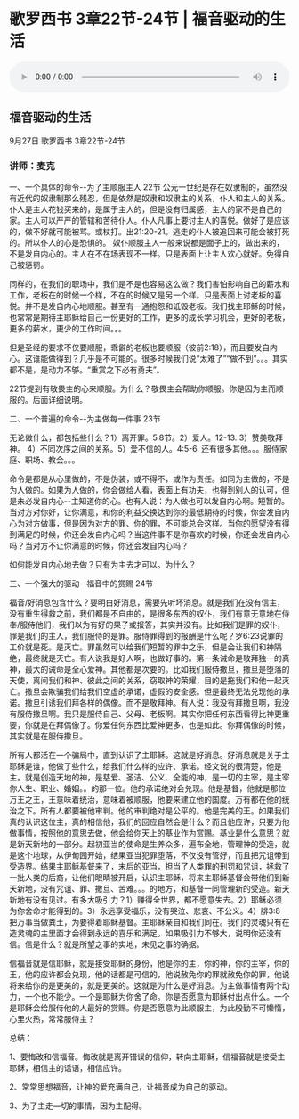 # 歌罗西书 3章22节-24节 | 福音驱动的生活

<audio style="width: 100%;" preload="false" controls controlslist="nodownload"><source src="https://cdn.simai.ml/audio/mp3/2020/xi3_22-24-200928.mp3" type="audio/mpeg">Your browser does not support the audio element.</audio>

## 福音驱动的生活
9月27日 
歌罗西书 3章22节-24节
### 讲师：麦克


一、一个具体的命令--为了主顺服主人  22节
公元一世纪是存在奴隶制的，虽然没有近代的奴隶制那么残忍，但是依然是奴隶和奴隶主的关系，仆人和主人的关系。仆人是主人花钱买来的，是属于主人的，但是没有归属感，主人的家不是自己的家。主人可以严严的管辖和苦待仆人。仆人凡事上要讨主人的喜悦。做好了是应该的，做不好就可能被骂。或杖打。出21:20-21。逃走的仆人被追回来可能会被打死的。所以仆人的心是恐惧的。 奴仆顺服主人一般来说都是面子上的，做出来的，不是发自内心的。主人在不在场表现不一样。只是表面上让主人欢心就好。免得自己被惩罚。

同样的，在我们的职场中，我们是不是也容易这么做？我们害怕影响自己的薪水和工作，老板在的时候一个样，不在的时候又是另一个样。只是表面上讨老板的喜悦。并不是发自内心地顺服。甚至有一通抱怨和诋毁老板。我们找主耶稣的时候，也常常是期待主耶稣给自己一份更好的工作，更多的成长学习机会，更好的老板，更多的薪水，更少的工作时间。。。

但是圣经的要求不仅要顺服，乖僻的老板也要顺服（彼前2:18），而且要发自内心。这谁能做得到？几乎是不可能的。很多时候我们说“太难了”“做不到”。。。其实都不是，是动力不够。“重赏之下必有勇夫”。

22节提到有敬畏主的心来顺服。为什么？敬畏主会帮助你顺服。你是因为主而顺服的。后面详细说明。

二、一个普遍的命令--为主做每一件事  23节

无论做什么，都包括些什么？1）离开罪。5.8节。2）爱人。12-13. 3）赞美敬拜神。 4）不同次序之间的关系。5）爱不信的人。4:5-6.  还有很多其他。。。服侍家庭、职场、教会。。。

命令是都是从心里做的，不是伪装，或不得不，或作为责任。如同为主做的，不是为人做的。如果为人做的，你会做给人看，表面上有功夫，也得到别人的认可，但是未必发自内心--主知道你的心。也有人说：为人做也可以发自内心啊。短暂的。当对方对你好，让你满意，和你的利益交换达到你的最低期待的时候，你会发自内心为对方做事，但是因为对方的罪、你的罪，不可能总会这样。当你的愿望没有得到满足的时候，你还会发自内心吗？当这件事不是你喜欢的时候，你还会发自内心吗？当对方不让你满意的时候，你还会发自内心吗？

如何能发自内心地去做？只有为主去才可以。为什么？

三、一个强大的驱动--福音中的赏赐  24节

福音/好消息包含什么？要明白好消息，需要先听坏消息。就是我们在没有信主，没有重生得救之前，我们都是不自由的，是很多东西的奴仆，我们有意无意地在侍奉/服侍他们，我们以为有好的果子或报答，其实并没有。比如我们是罪的奴仆，罪是我们的主人，我们服侍的是罪。服侍罪得到的报酬是什么呢？罗6:23说罪的工价就是死。是灭亡。罪虽然可以给我们短暂的罪中之乐，但是会让我们和神隔绝，最终就是灭亡。有人说我是好人啊，也做好事的。第一条诫命是敬拜独一的真神，最大的诫命是全心爱神。其他都是次要的。比如我们服侍撒旦，撒旦是堕落的天使，离间我们和神、彼此之间的关系，窃取神的荣耀，目的是拖我们和他一起灭亡。撒旦会欺骗我们给我们空虚的承诺，虚假的安全感。但是最终无法兑现他的承诺。撒旦引诱我们拜各样的偶像。而不是敬拜神。有人说：我没有拜撒旦啊，我没有服侍撒旦啊。我只是服侍自己、父母、老板啊。其实你把任何东西看得比神更重要，你就是在拜偶像了。你爱任何东西比爱神更多，也是如此。你拜偶像的时候，其实就是在服侍撒旦。

所有人都活在一个骗局中，直到认识了主耶稣。这就是好消息。好消息就是关于主耶稣是谁，他做了些什么，给我们什么样的应许、承诺。经文说的很清楚，他是主。就是创造天地的神，是慈爱、圣洁、公义、全能的神，是一切的主宰，是主宰你人生、职业、婚姻。。的那一位。他的承诺绝对会兑现。他是基督，他就是那位万王之王，王意味着统治，意味着被顺服，他要来建立他的国度。万有都在他的统治之下。所有人都要被他审判。他的审判绝对是公平的。他是完美的王。如果我们真的认识这位主，真的相信他，我们的回应自然会是什么？而且他应许，只要为他做事情，按照他的意思去做，他会给你天上的基业作为赏赐。基业是什么意思？就是新天新地的一部分。起初亚当的使命是生养众多，遍布全地，管理神的受造，就是这个地球，从伊甸园开始，结果亚当犯罪堕落，不仅没有管好，而且把咒诅带到受造界。结果主耶稣基督来了，末后的亚当，担当了人类罪的刑罚和咒诅，拯救了一批人类的后裔，让他们眼睛被开启，认识主耶稣，将来主耶稣基督会带他们到新天新地，没有咒诅、罪、撒旦、苦难。。。的地方，和基督一同管理新的受造。新天新地有没有见过。有多大吸引力？1）赚得全世界，都不愿意失去。2）耶稣必须为你舍命才能得到的。3）永远享受福乐，没有哭泣、悲哀、不公义。4）腓3:8 把万事当做粪土，为要得着耶稣基督。主耶稣亲自和我们同在。我们的灵魂只有在造灵魂的主里面才会得到永远的喜乐和满足。如果吸引力不够大，说明你还没有信。信是什么？就是所望之事的实地，未见之事的确据。

信福音就是信耶稣，就是接受耶稣的身份，他是你的主，你的神，你的主宰，你的王，他的应许都会兑现，他的话都是可信的，他说赦免你的罪就赦免你的罪，他说将来给你的是更美的，就是更美的。这就是为什么是好消息。为主做事情有两个动力，一个也不能少。一个是耶稣为你舍了命。你是否愿意为耶稣付出点什么。一个是耶稣会给服侍他的人最好的赏赐。你是否愿意为此顺服主，为此殷勤不可懒惰，心里火热，常常服侍主？

总结：

1、要悔改和信福音。悔改就是离开错误的信仰，转向主耶稣，信福音就是接受主耶稣，相信主的话语，相信应许。

2、常常思想福音，让神的爱充满自己，让福音成为自己的驱动。

3、为了主走一切的事情，因为主配得。
